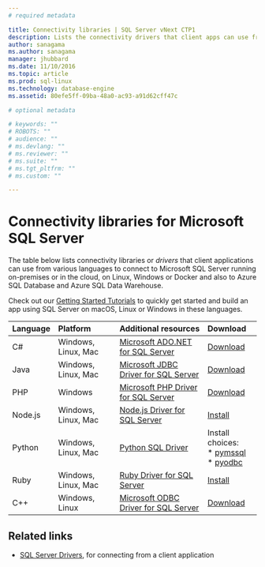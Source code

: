```yaml
---
# required metadata

title: Connectivity libraries | SQL Server vNext CTP1
description: Lists the connectivity drivers that client apps can use from various languages to connect to Microsoft SQL Server running on-premises or in the cloud, on Linux, Windows or Docker and also to Azure SQL Database and Azure SQL Data Warehouse. 
author: sanagama 
ms.author: sanagama 
manager: jhubbard
ms.date: 11/10/2016
ms.topic: article
ms.prod: sql-linux
ms.technology: database-engine
ms.assetid: 80efe5ff-09ba-48a0-ac93-a91d62cff47c

# optional metadata

# keywords: ""
# ROBOTS: ""
# audience: ""
# ms.devlang: ""
# ms.reviewer: ""
# ms.suite: ""
# ms.tgt_pltfrm: ""
# ms.custom: ""

---
```

# Connectivity libraries for Microsoft SQL Server

The table below lists connectivity libraries or *drivers* that client applications can use from various languages to connect to Microsoft SQL Server running on-premises or in the cloud, on Linux, Windows or Docker and also to Azure SQL Database and Azure SQL Data Warehouse. 

Check out our [Getting Started Tutorials](www.microsoft.com/en-us/sql-server/developer-get-started) to quickly get started and build an app using SQL Server on macOS, Linux or Windows in these languages.

| Language | Platform | Additional resources | Download |
| :-- | :-- | :-- | :-- |
| C# | Windows, Linux, Mac | [Microsoft ADO.NET for SQL Server](http://msdn.microsoft.com/library/mt657768.aspx) | [Download](https://msdn.microsoft.com/vstudio/aa496123.aspx) |
| Java | Windows, Linux, Mac | [Microsoft JDBC Driver for SQL Server](http://msdn.microsoft.com/library/mt484311.aspx) | [Download](http://go.microsoft.com/fwlink/?LinkId=245496) |
| PHP | Windows | [Microsoft PHP Driver for SQL Server](http://msdn.microsoft.com/library/dn865013.aspx) | [Download](https://www.microsoft.com/download/details.aspx?id=20098) |
| Node.js | Windows, Linux, Mac | [Node.js Driver for SQL Server](http://msdn.microsoft.com/library/mt652093.aspx) | [Install](https://msdn.microsoft.com/library/mt652094.aspx) |
| Python | Windows, Linux, Mac | [Python SQL Driver](http://msdn.microsoft.com/library/mt652092.aspx) | Install choices: <br/> \* [pymssql](https://msdn.microsoft.com/library/mt694094.aspx) <br/> \* [pyodbc](http://msdn.microsoft.com/library/mt763257.aspx) |
| Ruby | Windows, Linux, Mac | [Ruby Driver for SQL Server](http://msdn.microsoft.com/library/mt691981.aspx) | [Install](https://msdn.microsoft.com/library/mt711041.aspx) |
| C++ | Windows, Linux | [Microsoft ODBC Driver for SQL Server](https://msdn.microsoft.com/en-us/library/mt654048(v=sql.1).aspx) | [Download](https://msdn.microsoft.com/en-us/library/mt654048(v=sql.1).aspx) |


## Related links
- [SQL Server Drivers](http://msdn.microsoft.com/library/mt654049.aspx), for connecting from a client application
